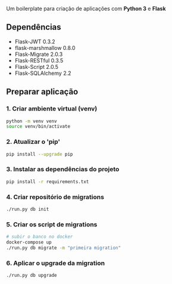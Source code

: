 Um boilerplate para criação de aplicações com **Python 3** e **Flask**

## Dependências

* Flask-JWT 0.3.2
* flask-marshmallow 0.8.0
* Flask-Migrate 2.0.3
* Flask-RESTful 0.3.5
* Flask-Script 2.0.5
* Flask-SQLAlchemy 2.2

## Preparar aplicação

### 1. Criar ambiente virtual (venv)

```bash
python -m venv venv
source venv/bin/activate
```

### 2. Atualizar o 'pip'

```bash
pip install --upgrade pip
```

### 3. Instalar as dependências do projeto

```bash
pip install -r requirements.txt
```

### 4. Criar repositório de migrations

```bash
./run.py db init
```

### 5. Criar os script de migrations

```bash
# subir o banco no docker
docker-compose up
./run.py db migrate -m "primeira migration"
```

### 6. Aplicar o upgrade da migration

```bash
./run.py db upgrade
```
